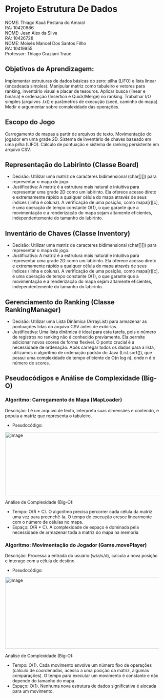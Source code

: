 # Projeto Estrutura De Dados


NOME: Thiago Kauã Pestana do Amaral  
RA: 10420686  
NOME: Jean Alex da Silva  
RA: 10426728  
NOME: Moisés Manoel Dos Santos Filho  
RA: 10419955  
Professor: Thiago Graziani Traue  

## Objetivos de Aprendizagem:

Implementar estruturas de dados básicas do zero: pilha (LIFO) e lista linear (encadeada simples).
Manipular matriz como tabuleiro e vetores para ranking, inventário visual e placar de tesouros.
Aplicar busca (linear e binária) e ordenação (Insertion e Quick/Merge) no ranking.
Trabalhar I/O simples (arquivos .txt) e parâmetros de execução (seed, caminho do mapa).
Medir e argumentar sobre complexidade das operações.

## Escopo do Jogo

Carregamento de mapas a partir de arquivos de texto.
Movimentação do jogador em uma grade 2D.
Sistema de inventário de chaves baseado em uma pilha (LIFO).
Cálculo de pontuação e sistema de ranking persistente em arquivo CSV.


## Representação do Labirinto (Classe Board)

- Decisão: Utilizar uma matriz de caracteres bidimensional (char[][]) para representar o mapa do jogo.  
- Justificativa: A matriz é a estrutura mais natural e intuitiva para representar uma grade 2D como um labirinto. Ela oferece acesso direto e extremamente rápido a qualquer célula do mapa através de seus índices (linha e coluna). A verificação de uma posição, como mapa[r][c], é uma operação de tempo constante O(1), o que garante que a movimentação e a renderização do mapa sejam altamente eficientes, independentemente do tamanho do labirinto.

## Inventário de Chaves (Classe Inventory)

- Decisão: Utilizar uma matriz de caracteres bidimensional (char[][]) para representar o mapa do jogo.
- Justificativa: A matriz é a estrutura mais natural e intuitiva para representar uma grade 2D como um labirinto. Ela oferece acesso direto e extremamente rápido a qualquer célula do mapa através de seus índices (linha e coluna). A verificação de uma posição, como mapa[r][c], é uma operação de tempo constante O(1), o que garante que a movimentação e a renderização do mapa sejam altamente eficientes, independentemente do tamanho do labirinto.

## Gerenciamento do Ranking (Classe RankingManager)
- Decisão: Utilizar uma Lista Dinâmica (ArrayList<PlayerScore>) para armazenar as pontuações lidas do arquivo CSV antes de exibi-las.  
- Justificativa: Uma lista dinâmica é ideal para esta tarefa, pois o número de registros no ranking não é conhecido previamente. Ela permite adicionar novos scores de forma flexível. O ponto crucial é a necessidade de ordenação. Após carregar todos os dados para a lista, utilizamos o algoritmo de ordenação padrão do Java (List.sort()), que possui uma complexidade de tempo eficiente de O(n log n), onde n é o número de scores.


## Pseudocódigos e Análise de Complexidade (Big-O)

### Algoritmo: Carregamento do Mapa (MapLoader)
Descrição: Lê um arquivo de texto, interpreta suas dimensões e conteúdo, e popula a matriz que representa o tabuleiro.

- Pseudocódigo:  
<img width="569" height="207" alt="image" src="https://github.com/user-attachments/assets/77cf4555-dcb7-43a4-b414-bac65fae2fff" />


Análise de Complexidade (Big-O):  
- Tempo: O(R * C). O algoritmo precisa percorrer cada célula da matriz uma vez para preenchê-la. O tempo de execução cresce linearmente com o número de células no mapa.  
- Espaço: O(R * C). A complexidade de espaço é dominada pela necessidade de armazenar toda a matriz do mapa na memória.






### Algoritmo: Movimentação do Jogador (Game.movePlayer)

Descrição: Processa a entrada do usuário (w/a/s/d), calcula a nova posição e interage com a célula de destino.

- Pseudocódigo:  
<img width="636" height="235" alt="image" src="https://github.com/user-attachments/assets/67c3b164-840e-42d4-9a12-74fcaa684305" />  


Análise de Complexidade (Big-O):  
- Tempo: O(1). Cada movimento envolve um número fixo de operações (cálculo de coordenadas, acesso a uma posição da matriz, algumas comparações). O tempo para executar um movimento é constante e não depende do tamanho do mapa.  
- Espaço: O(1). Nenhuma nova estrutura de dados significativa é alocada para um movimento.  
